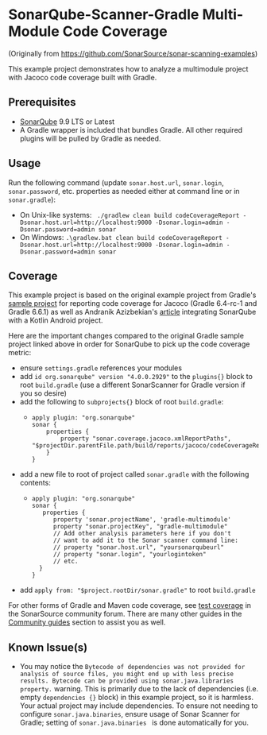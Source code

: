 # SonarQube-Scanner-Gradle Multi-Module Code Coverage

(Originally from https://github.com/SonarSource/sonar-scanning-examples)

This example project demonstrates how to analyze a multimodule project with Jacoco code coverage built with Gradle.

## Prerequisites
* [SonarQube](http://www.sonarqube.org/downloads/) 9.9 LTS or Latest
* A Gradle wrapper is included that bundles Gradle. All other required plugins will be pulled by Gradle as needed.

## Usage
Run the following command (update `sonar.host.url`, `sonar.login`, `sonar.password`, etc. properties as needed either at command line or in `sonar.gradle`):
* On Unix-like systems:
  ` ./gradlew clean build codeCoverageReport -Dsonar.host.url=http://localhost:9000 -Dsonar.login=admin -Dsonar.password=admin sonar`
* On Windows:
  `.\gradlew.bat clean build codeCoverageReport -Dsonar.host.url=http://localhost:9000 -Dsonar.login=admin -Dsonar.password=admin sonar`

## Coverage
This example project is based on the original example project from Gradle's [sample project](https://docs.gradle.org/6.4-rc-1/samples/sample_jvm_multi_project_with_code_coverage.html) for reporting code coverage for Jacoco (Gradle 6.4-rc-1 and Gradle 6.6.1) as well as Andranik Azizbekian's [article](https://developer.disqo.com/blog/setup-android-project/)  integrating SonarQube with a Kotlin Android project.

Here are the important changes compared to the original Gradle sample project linked above in order for SonarQube to pick up the code coverage metric:
* ensure `settings.gradle` references your modules
* add `id org.sonarqube" version "4.0.0.2929"` to the `plugins{}` block to root `build.gradle`  (use a different SonarScanner for Gradle version if you so desire)
* add the following to `subprojects{}` block of root `build.gradle`:
    * ```shell
      apply plugin: "org.sonarqube"
      sonar {
          properties {
              property "sonar.coverage.jacoco.xmlReportPaths", "$projectDir.parentFile.path/build/reports/jacoco/codeCoverageReport/codeCoverageReport.xml"
          }
      }
      ```
* add a new file to root of project called `sonar.gradle` with the following contents:
    * ```shell
      apply plugin: "org.sonarqube"
      sonar {
         properties {
            property 'sonar.projectName', 'gradle-multimodule'
            property "sonar.projectKey", "gradle-multimodule"
            // Add other analysis parameters here if you don't
            // want to add it to the Sonar scanner command line:
            // property "sonar.host.url", "yoursonarqubeurl"
            // property "sonar.login", "yourlogintoken"
            // etc.
        }
      }
      ```
* add `apply from: "$project.rootDir/sonar.gradle"` to root `build.gradle`


For other forms of Gradle and Maven code coverage, see [test coverage](https://community.sonarsource.com/t/coverage-test-data-importing-jacoco-coverage-report-in-xml-format) in the SonarSource community forum. There are many other guides in the [Community guides](https://community.sonarsource.com/c/announce/guides/) section to assist you as well.

## Known Issue(s)
* You may notice the `Bytecode of dependencies was not provided for analysis of source files, you might end up with less precise results. Bytecode can be provided using sonar.java.libraries property.` warning. This is primarily due to the lack of dependencies (i.e. empty `dependencies {}` block) in this example project, so it is harmless. Your actual project may include dependencies. To ensure not needing to configure `sonar.java.binaries`, ensure usage of Sonar Scanner for Gradle; setting of `sonar.java.binaries ` is done automatically for you.

